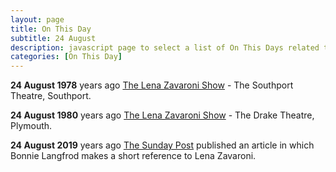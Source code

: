 ```yaml
---
layout: page
title: On This Day
subtitle: 24 August
description: javascript page to select a list of On This Days related to Lena Zavaroni.
categories: [On This Day]
---
```


**24 August 1978**
<span id="age1"></span> years ago [The Lena Zavaroni Show](/theatre/the%20lena%20zavaroni%20show/1975/08/24/the-lena-zavaroni-show.html) - The Southport Theatre, Southport.

**24 August 1980**
<span id="age2"></span> years ago [The Lena Zavaroni Show](/theatre/the%20lena%20zavaroni%20show/1980/08/24/the-lena-zavaroni-show.html) - The Drake Theatre, Plymouth.

**24 August 2019**
<span id="age3"></span> years ago [The Sunday Post](/sunday%20post/2019/08/24/sunday-post.html) published an article in which Bonnie Langfrod makes a short reference to Lena Zavaroni.

<!-- Script for calculating number of years ago -->
<script>
var dob = '19780824';
var year = Number(dob.substr(0, 4));
var month = Number(dob.substr(4, 2)) - 1;
var day = Number(dob.substr(6, 2));
var today = new Date();
var age1 = today.getFullYear() - year;
if (today.getMonth() < month || (today.getMonth() == month && today.getDate() < day)) {
age1--;
}
document.getElementById("age1").innerHTML=age1;

var dob = '19800824';
var year = Number(dob.substr(0, 4));
var month = Number(dob.substr(4, 2)) - 1;
var day = Number(dob.substr(6, 2));
var today = new Date();
var age2 = today.getFullYear() - year;
if (today.getMonth() < month || (today.getMonth() == month && today.getDate() < day)) {
age2--;
}
document.getElementById("age2").innerHTML=age2;

var dob = '20190824';
var year = Number(dob.substr(0, 4));
var month = Number(dob.substr(4, 2)) - 1;
var day = Number(dob.substr(6, 2));
var today = new Date();
var age3 = today.getFullYear() - year;
if (today.getMonth() < month || (today.getMonth() == month && today.getDate() < day)) {
age3--;
}
document.getElementById("age3").innerHTML=age3;
</script>
